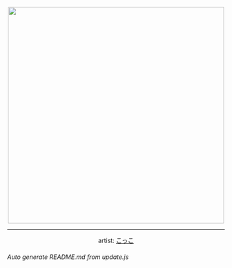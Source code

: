 
<p align="center">
  <img width="500" src="https://nekos.best/api/v2/neko/0439.png">
  <hr/>
  <center>
    artist: <a href="https://www.pixiv.net/en/artworks/89337038">こっこ</a>
  </center>
</p>


###### Auto generate README.md from update.js

